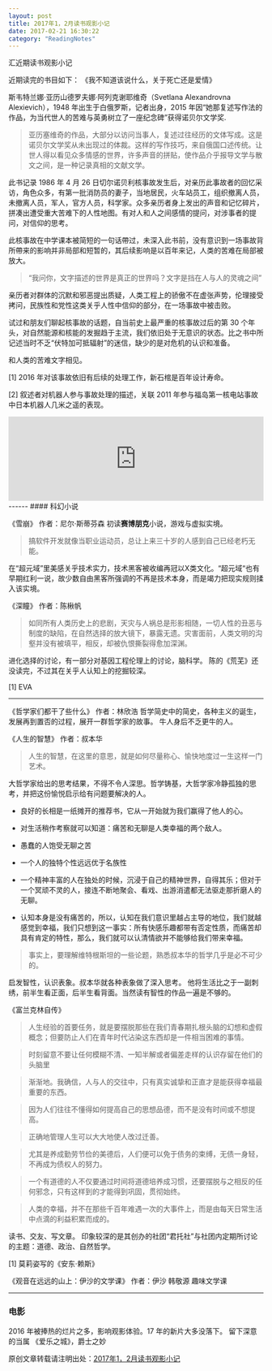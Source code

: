 ```yaml
---
layout: post
title: 2017年1，2月读书观影小记
date: 2017-02-21 16:30:22
category: "ReadingNotes"
---
```


汇近期读书观影小记

近期读完的书目如下：
《我不知道该说什么，关于死亡还是爱情》

斯韦特兰娜·亚历山德罗夫娜·阿列克谢耶维奇（Svetlana Alexandrovna Alexievich），1948 年出生于白俄罗斯，记者出身，2015 年因“她那复述写作法的作品，为当代世人的苦难与英勇树立了一座纪念碑”获得诺贝尔文学奖.

>亚历塞维奇的作品，大部分以访问当事人，复述过往经历的文体写成。这是诺贝尔文学奖从未出现过的体裁。这样的写作技巧，来自俄国口述传统。让世人得以看见众多情感的世界，许多声音的拼贴，使作品介乎报导文学与散文之间，是一种记录真相的文献文学。

此书记录 1986 年 4 月 26 日切尔诺贝利核事故发生后，对亲历此事故者的回忆采访，角色众多，有第一批消防员的妻子，当地居民，火车站员工，组织撤离人员，未撤离人员，军人，官方人员，科学家。众多亲历者身上发出的声音和记忆碎片，拼凑出遭受重大苦难下的人性地图。有对人和人之间感情的提问，对涉事者的提问，对信仰的思考。

此核事故在中学课本被简短的一句话帶过，未深入此书前，没有意识到一场事故背所帶来的影响并非局部和短暂的，其后续影响是以百年来记，人类的苦难在局部被放大。

>“我问你，文字描述的世界是真正的世界吗？文字是挡在人与人的灵魂之间”

亲历者对群体的沉默和邪恶提出质疑，人类工程上的骄傲不在虚张声势，伦理接受拷问，民族性和党性这类关乎人性中信仰的部分，在一场事故中被击败。

试过和朋友们聊起核事故的话题，自当前史上最严重的核事故过后的第 30 个年头，对自然能源和核能的发掘趋于主流，我们依旧处于无意识的状态。比之书中所记述当时不乏“伏特加可抵辐射”的迷信，缺少的是对危机的认识和准备。

和人类的苦难文字相见。

[1] 2016 年对该事故依旧有后续的处理工作，新石棺是百年设计寿命。

[2] 叙述者对机器人参与事故处理的描述，关联 2011 年参与福岛第一核电站事故中日本机器人几米之遥的表现。

<iframe width="100%" height="166" scrolling="no" frameborder="no" src="https://w.soundcloud.com/player/?url=https%3A//api.soundcloud.com/tracks/227482447&amp;color=ff5500"></iframe>
------
#### 科幻小说 

《雪崩》
作者：尼尔·斯蒂芬森
初读**赛博朋克**小说，游戏与虚拟实境。
> 搞软件开发就像当职业运动员，总让上来三十岁的人感到自己已经老朽无能。

在“超元域”里美感关乎技术实力，技术黑客被收编再冠以X类文化。“超元域“也有早期红利一说，故少数自由黑客所强调的不再是技术本身，而是竭力把现实规则揉入该实境。


《深瞳》
作者：陈楸帆

>如同所有人类历史上的悲剧，天灾与人祸总是形影相随，一切人性的丑恶与制度的缺陷，在自然选择的放大镜下，暴露无遗。灾害面前，人类文明的沟壑并没有被填平，相反，却被仇恨撕裂得愈加深渊。

进化选择的讨论，有一部分对基因工程伦理上的讨论，脑科学。
陈的《荒芜》还没读完，不过其在关乎人认知上的挖掘较深。

[1] EVA 

------
《哲学家们都干了些什么》
作者：林欣浩
哲学简史中的简史，各种主义的诞生，发展再到置否的过程，展开一群哲学家的故事。
牛人身后不乏更牛的人。

《人生的智慧》
作者：叔本华
>人生的智慧，在这里的意思，就是如何尽量称心、愉快地度过一生这样一门艺术。

大哲学家给出的思考结果，不得不令人深思。哲学铸基，大哲学家冷静孤独的思考，并把这份愉悦启示给有问题要解决的人。

- 良好的长相是一纸摊开的推荐书，它从一开始就为我们赢得了他人的心。

- 对生活稍作考察就可以知道：痛苦和无聊是人类幸福的两个敌人。

- 愚蠢的人饱受无聊之苦

- 一个人的独特个性远远优于名族性

- 一个精神丰富的人在独处的时候，沉浸于自己的精神世界，自得其乐；但对于一个冥顽不灵的人，接连不断地聚会、看戏、出游消遣都无法驱走那折磨人的无聊。

- 认知本身是没有痛苦的，所以，认知在我们意识里越占主导的地位，我们就越感觉到幸福，我们只想到这一事实：所有快感乐趣都带有否定性质，而痛苦却具有肯定的特性，那么，我们就可以认清情欲并不能够给我们带来幸福。

>事实上，要理解维特根斯坦的一些论题，熟悉叔本华的哲学几乎是必不可少的。

启发智性，认识表象。叔本华就各种表象做了深入思考。
他将生活比之于一副刺绣，前半生看正面，后半生看背面。当然读有智性的作品一遍是不够的。


《富兰克林自传》
> 人生经验的首要任务，就是要摆脱那些在我们青春期扎根头脑的幻想和虚假概念；但要防止人们在青年时代沾染这东西却是一件相当困难的事情。

> 时刻留意不要让任何模糊不清、一知半解或者偏差走样的认识存留在他们的头脑里

> 渐渐地。我确信，人与人的交往中，只有真实诚挚和正直才是能获得幸福最重要的东西。

> 因为人们往往不懂得如何提高自己的思想品德，而不是没有时间或不想提高。

> 正确地管理人生可以大大地使人改过迁善。

> 尤其是养成勤劳节俭的美德后，人们便可以免于债务的束缚，无债一身轻，不再成为债权人的努力。

> 一个有道德的人不仅要通过时间将道德培养成习惯，还要摆脱与之相反的任何邪念，只有这样到的才能得到巩固，贯彻始终。

> 人类的幸福，并不在那些千百年难遇一次的大事件上，而是由每天日常生活中点滴的利益积累而成的。


读书、交友、写文章。
印象较深的是其创办的社团“君托社”与社团内定期所讨论的主题：道德、政治、自然哲学。

[1] 莫莉姿写的《安东·赖斯》

《观音在远远的山上：伊沙的文学课》
作者：伊沙 韩敬源
趣味文学课

------

### 电影

2016 年被捧热的烂片之多，影响观影体验。17 年的新片大多没落下。
留下深意的当属 《爱乐之城》，爵士之妙


原创文章转载请注明出处：[2017年1，2月读书观影小记](https://unclethree.github.io/readingnotes/2017/02/21/artice-for-the-daily-album.html)